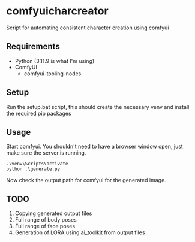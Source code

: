 # comfyuicharcreator

Script for automating consistent character creation using comfyui

## Requirements

* Python (3.11.9 is what I'm using)
* ComfyUI
  * comfyui-tooling-nodes

## Setup

Run the setup.bat script, this should create the necessary venv and install the required pip packages

## Usage

Start comfyui. You shouldn't need to have a browser window open, just make sure the server is running.

```
.\venv\Scripts\activate
python .\generate.py
```

Now check the output path for comfyui for the generated image.

## TODO

1. Copying generated output files
2. Full range of body poses
3. Full range of face poses
4. Generation of LORA using ai_toolkit from output files

